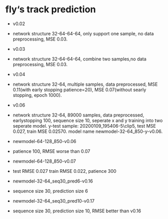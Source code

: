 # fly‘s track prediction
* v0.02
+ network structure 32-64-64-64, only support one sample, no data preprocessing, MSE 0.03.
* v0.03
+ network structure 32-64-64-64, combine two samples,no data preprocessing, MSE 0.03.
* v0.04
+ network structure 32-64, multiple samples, data preprocessed, MSE 0.11(with early stopping patience=20), MSE 0.07(without searly stopping, epoch 1000).
* v0.06
+ network structure 32-64, 89000 samples, data preprocessed, earlystopping 100, sequence size 10, seperate x and y training into two seperate model. y-test sample: 20200109_195406-5\\clip5, test MSE 0.027, train MSE 0.02570. model name newmodel-32-64_850-y-v0.06.
* newmodel-64-128_850-v0.06
+ patience 100, RMSE worse than 0.07
* newmodel-64-128_850-v0.07
+ test RMSE 0.027 train RMSE 0.022, patience 300
* newmodel-32-64_seq30_pred6-v0.16
+ sequence size 30, prediction size 6
* newmodel-32-64_seq30_pred10-v0.17
+ sequence size 30, prediction size 10, RMSE better than v0.16
